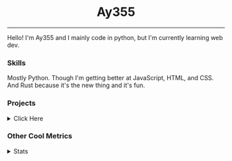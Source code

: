 <h1 align="center"><b>Ay355</b></h1>

---

Hello! I'm Ay355 and I mainly code in python, but I'm currently learning web dev.


### Skills

Mostly Python. Though I'm getting better at JavaScript, HTML, and CSS. And Rust because it's the new thing and it's fun.


### Projects

<details>
 <summary>Click Here</summary>
<br>

 This is probably out of date

[Standle](https://discord.com/oauth2/authorize?client_id=810345494223781899&scope=bot&permissions=8)
 - A multipurpose discord bot for your discord server. Has useful and fun commands for you to mess around with. Made with [discord.py](https://www.github.com/Rapptz/discord.py).

[RoboAy355](https://github.com/Ay-355/RoboAy355)
 - A personal discord bot that I use for random things.

[Asyncdictionary](https://github.com/Ay-355/asyncdictionary)
 - An async wrapper for the freedictionaryAPI. See the README for more info.

 
That's pretty much it, other stuff is closed-source.
 
</details>


### Other Cool Metrics


<details>
<summary>Stats</summary>
<br>
 
<a href="https://github.com/Ay-355">
 <img align="center" src="https://github-readme-stats.vercel.app/api?username=Ay-355&theme=tokyonight&show_icons=true&count_private=true&hide_border=true" />
</a><a href="https://github.com/Ay-355">
  <img align="center" src="https://github-readme-stats.vercel.app/api/top-langs/?username=Ay-355&hide=toml,yaml,cmake&layout=compact&langs_count=8&theme=tokyonight&hide_border=true" />
</a>

 
&nbsp; <!-- Space character to put some space between the different stat types. -->

 
<!--START_SECTION:waka-->
**🐱 My Github Data** 

> 🏆 512 Contributions in the Year 2021
 > 
> 📦 1.3 kB Used in Github's Storage 
 > 
> 🚫 Not Opted to Hire
 > 
> 📜 13 Public Repositories 
 > 
> 🔑 4 Private Repositories  
 > 
**I'm an Early 🐤** 

```text
🌞 Morning    16 commits     █░░░░░░░░░░░░░░░░░░░░░░░░   6.18% 
🌆 Daytime    123 commits    ███████████░░░░░░░░░░░░░░   47.49% 
🌃 Evening    116 commits    ███████████░░░░░░░░░░░░░░   44.79% 
🌙 Night      4 commits      ░░░░░░░░░░░░░░░░░░░░░░░░░   1.54%

```
📅 **I'm Most Productive on Thursday** 

```text
Monday       42 commits     ████░░░░░░░░░░░░░░░░░░░░░   16.22% 
Tuesday      31 commits     ███░░░░░░░░░░░░░░░░░░░░░░   11.97% 
Wednesday    21 commits     ██░░░░░░░░░░░░░░░░░░░░░░░   8.11% 
Thursday     47 commits     ████░░░░░░░░░░░░░░░░░░░░░   18.15% 
Friday       46 commits     ████░░░░░░░░░░░░░░░░░░░░░   17.76% 
Saturday     46 commits     ████░░░░░░░░░░░░░░░░░░░░░   17.76% 
Sunday       26 commits     ██░░░░░░░░░░░░░░░░░░░░░░░   10.04%

```


📊 **This Week I Spent My Time On** 

```text
💬 Programming Languages: 
Python                   1 hr 43 mins        ████████░░░░░░░░░░░░░░░░░   32.51% 
VimL                     1 hr 38 mins        ███████░░░░░░░░░░░░░░░░░░   31.08% 
Markdown                 52 mins             ████░░░░░░░░░░░░░░░░░░░░░   16.47% 
YAML                     26 mins             ██░░░░░░░░░░░░░░░░░░░░░░░   8.41% 
Rust                     21 mins             █░░░░░░░░░░░░░░░░░░░░░░░░   6.9%

🔥 Editors: 
VS Code                  2 hrs 52 mins       █████████████░░░░░░░░░░░░   51.66% 
Vim                      2 hrs 34 mins       ███████████░░░░░░░░░░░░░░   46.19% 
Notepad++                7 mins              ░░░░░░░░░░░░░░░░░░░░░░░░░   2.15%

🐱‍💻 Projects: 
Unknown Project          2 hrs 5 mins        ██████████░░░░░░░░░░░░░░░   39.55% 
bot                      1 hr 38 mins        ███████░░░░░░░░░░░░░░░░░░   30.9% 
learnxinyminutes-docs    56 mins             ████░░░░░░░░░░░░░░░░░░░░░   17.75% 
haste-cli                20 mins             █░░░░░░░░░░░░░░░░░░░░░░░░   6.49% 
standle-bot              7 mins              ░░░░░░░░░░░░░░░░░░░░░░░░░   2.45%

💻 Operating System: 
Windows                  5 hrs 33 mins       █████████████████████████   100.0%

```

**I Mostly Code in Python** 

```text
Python                   7 repos             ███████████████████░░░░░░   77.78% 
HTML                     1 repo              ██░░░░░░░░░░░░░░░░░░░░░░░   11.11% 
C++                      1 repo              ██░░░░░░░░░░░░░░░░░░░░░░░   11.11%

```



 Last Updated on 12/09/2021
<!--END_SECTION:waka-->
</details>
